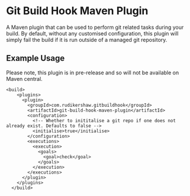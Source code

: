 # Git Build Hook Maven Plugin
A Maven plugin that can be used to perform git related tasks during your build. By default, without any customised configuration, this plugin will simply fail the build if it is run outside of a managed git repository.

## Example Usage

Please note, this plugin is in pre-release and so will not be available on Maven central. 

```$xml
<build>
    <plugins>
      <plugin>
        <groupId>com.rudikershaw.gitbuildhook</groupId>
        <artifactId>git-build-hook-maven-plugin</artifactId>
        <configuration>
          <!-- Whether to inititalise a git repo if one does not  already exist. Defaults to false -->
          <initialise>true</initialise>
        </configuration>
        <executions>
          <execution>
            <goals>
              <goal>check</goal>
            </goals>
          </execution>
        </executions>
      </plugin>
    </plugins>
  </build>
```
